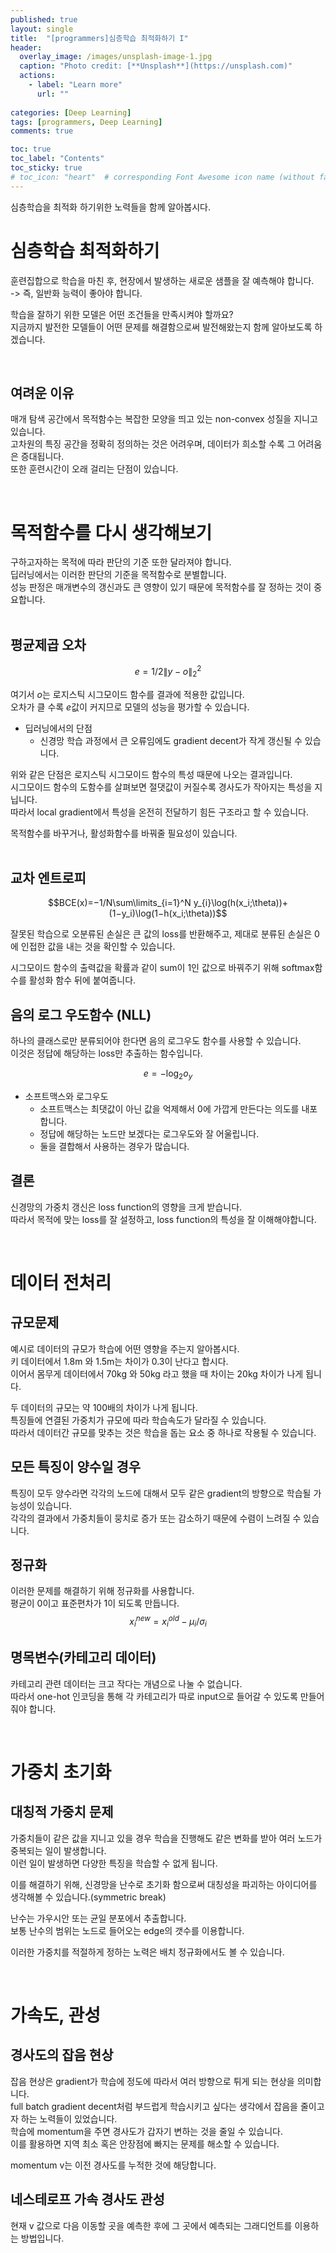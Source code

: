 ```yaml
---
published: true
layout: single
title:  "[programmers]심층학습 최적화하기 I"
header:
  overlay_image: /images/unsplash-image-1.jpg
  caption: "Photo credit: [**Unsplash**](https://unsplash.com)"
  actions:
    - label: "Learn more"
      url: ""
         
categories: [Deep Learning]
tags: [programmers, Deep Learning]
comments: true

toc: true
toc_label: "Contents"
toc_sticky: true
# toc_icon: "heart"  # corresponding Font Awesome icon name (without fa prefix)
---
```


심층학습을 최적화 하기위한 노력들을 함께 알아봅시다.  

# 심층학습 최적화하기 

훈련집합으로 학습을 마친 후, 현장에서 발생하는 새로운 샘플을 잘 예측해야 합니다.  
-> 즉, 일반화 능력이 좋아야 합니다.  

학습을 잘하기 위한 모델은 어떤 조건들을 만족시켜야 할까요?  
지금까지 발전한 모델들이 어떤 문제를 해결함으로써 발전해왔는지 함께 알아보도록 하겠습니다.  

&nbsp;

## 여려운 이유
매개 탐색 공간에서 목적함수는 복잡한 모양을 띄고 있는 non-convex 성질을 지니고 있습니다.  
고차원의 특징 공간을 정확히 정의하는 것은 어려우며, 데이터가 희소할 수록 그 어려움은 증대됩니다.  
또한 훈련시간이 오래 걸리는 단점이 있습니다.  

&nbsp;

# 목적함수를 다시 생각해보기

구하고자하는 목적에 따라 판단의 기준 또한 달라져야 합니다.  
딥러닝에서는 이러한 판단의 기준을 목적함수로 분별합니다.  
성능 판정은 매개변수의 갱신과도 큰 영향이 있기 때문에 목적함수를 잘 정하는 것이 중요합니다.  
&nbsp;

## 평균제곱 오차 

$$e = 1/2 \| y - o \|^{2}_{2}$$

여기서 $o$는 로지스틱 시그모이드 함수를 결과에 적용한 값입니다.  
오차가 클 수록 $e$값이 커지므로 모델의 성능을 평가할 수 있습니다. 

- 딥러닝에서의 단점 
    - 신경망 학습 과정에서 큰 오류임에도 gradient decent가 작게 갱신될 수 있습니다.  

위와 같은 단점은 로지스틱 시그모이드 함수의 특성 때문에 나오는 결과입니다.  
시그모이드 함수의 도함수를 살펴보면 절댓값이 커질수록 경사도가 작아지는 특성을 지닙니다.  
따라서 local gradient에서 특성을 온전히 전달하기 힘든 구조라고 할 수 있습니다.  

목적함수를 바꾸거나, 활성화함수를 바꿔줄 필요성이 있습니다.  
&nbsp;

## 교차 엔트로피

$$BCE(x)=−1/N\sum\limits_{i=1}^N y_{i}\log(h(x_i;\theta))+(1−y_i)\log(1−h(x_i;\theta))$$

잘못된 학습으로 오분류된 손실은 큰 값의 loss를 반환해주고, 제대로 분류된 손실은 0에 인접한 값을 내는 것을 확인할 수 있습니다.  

시그모이드 함수의 출력값을 확률과 같이 sum이 1인 값으로 바꿔주기 위해 softmax함수를 활성화 함수 뒤에 붙여줍니다.  

## 음의 로그 우도함수 (NLL)

하나의 클래스로만 분류되어야 한다면 음의 로그우도 함수를 사용할 수 있습니다.  
이것은 정답에 해당하는 loss만 추출하는 함수입니다.  

$$ e = -\log_{2}o_y $$

- 소프트맥스와 로그우도 
    - 소프트맥스는 최댓값이 아닌 값을 억제해서 0에 가깝게 만든다는 의도를 내포합니다.  
    - 정답에 해당하는 노드만 보겠다는 로그우도와 잘 어울립니다.  
    - 둘을 결합해서 사용하는 경우가 많습니다.  

## 결론
신경망의 가중치 갱신은 loss function의 영향을 크게 받습니다.  
따라서 목적에 맞는 loss를 잘 설정하고, loss function의 특성을 잘 이해해야합니다.  

&nbsp;

# 데이터 전처리 

## 규모문제

예시로 데이터의 규모가 학습에 어떤 영향을 주는지 알아봅시다.  
키 데이터에서 1.8m 와 1.5m는 차이가 0.3이 난다고 합시다.  
이어서 몸무게 데이터에서 70kg 와 50kg 라고 했을 때 차이는 20kg 차이가 나게 됩니다. 

두 데이터의 규모는 약 100배의 차이가 나게 됩니다.  
특징들에 연결된 가중치가 규모에 따라 학습속도가 달라질 수 있습니다.  
따라서 데이터간 규모를 맞추는 것은 학습을 돕는 요소 중 하나로 작용될 수 있습니다. 

## 모든 특징이 양수일 경우 

특징이 모두 양수라면 각각의 노드에 대해서 모두 같은 gradient의 방향으로 학습될 가능성이 있습니다.  
각각의 결과에서 가중치들이 뭉치로 증가 또는 감소하기 때문에 수렴이 느려질 수 있습니다.  

## 정규화 
이러한 문제를 해결하기 위해 정규화를 사용합니다.  
평균이 0이고 표준편차가 1이 되도록 만듭니다.  
$$x^{new}_{i} = {x^{old}_{i} - \mu_i} / {\sigma_i} $$

## 명목변수(카테고리 데이터)
카테고리 관련 데이터는 크고 작다는 개념으로 나눌 수 없습니다.  
따라서 one-hot 인코딩을 통해 각 카테고리가 따로 input으로 들어갈 수 있도록 만들어줘야 합니다.  


&nbsp;

# 가중치 초기화

## 대칭적 가중치 문제
가중치들이 같은 값을 지니고 있을 경우 학습을 진행해도 같은 변화를 받아 여러 노드가 중복되는 일이 발생합니다.  
이런 일이 발생하면 다양한 특징을 학습할 수 없게 됩니다.  

이를 해결하기 위해, 신경망을 난수로 초기화 함으로써 대칭성을 파괴하는 아이디어를 생각해볼 수 있습니다.(symmetric break)

난수는 가우시안 또는 균일 분포에서 추출합니다.  
보통 난수의 범위는 노드로 들어오는 edge의 갯수를 이용합니다.  

이러한 가중치를 적절하게 정하는 노력은 배치 정규화에서도 볼 수 있습니다.  

&nbsp;

# 가속도, 관성

## 경사도의 잡음 현상 
잡음 현상은 gradient가 학습에 정도에 따라서 여러 방향으로 튀게 되는 현상을 의미합니다.  
full batch gradient decent처럼 부드럽게 학습시키고 싶다는 생각에서 잡음을 줄이고자 하는 노력들이 있었습니다.  
학습에 momentum을 주면 경사도가 갑자기 변하는 것을 줄일 수 있습니다.  
이를 활용하면 지역 최소 혹은 안장점에 빠지는 문제를 해소할 수 있습니다.  

momentum v는 이전 경사도를 누적한 것에 해당합니다.  

## 네스테로프 가속 경사도 관성 

현재 v 값으로 다음 이동할 곳을 예측한 후에 그 곳에서 예측되는 그래디언트를 이용하는 방법입니다.  




